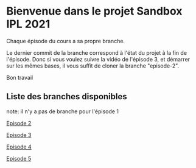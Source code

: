 # Bienvenue dans le projet Sandbox IPL 2021

Chaque épisode du cours a sa propre branche. 

Le dernier commit de la branche correspond à l'état du projet à la fin de l'épisode. Donc si vous voulez suivre la vidéo de l'épisode 3, et démarrer sur les mêmes bases, il vous suffit de cloner la branche "episode-2".

Bon travail

## Liste des branches disponibles

note: il n'y a pas de branche pour l'épisode 1

[Episode 2](https://github.com/jeango/IPL2021-Sandbox/tree/Episode2)

[Episode 3](https://github.com/jeango/IPL2021-Sandbox/tree/Episode3)

[Episode 4](https://github.com/jeango/IPL2021-Sandbox/tree/Episode4)

[Episode 5](https://github.com/jeango/IPL2021-Sandbox/tree/Episode5)
